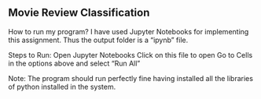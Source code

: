 ## Movie Review Classification

How to run my program?
I have used Jupyter Notebooks for implementing this assignment. Thus the output folder is a “ipynb” file.

Steps to Run:
Open Jupyter Notebooks
Click on this file to open
Go to Cells in the options above and select “Run All”

Note: The program should run perfectly fine having installed all the libraries of python installed in the system.
